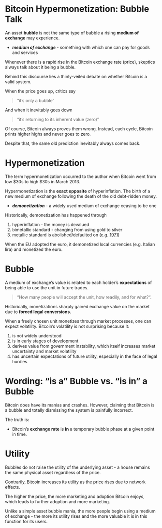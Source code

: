# Bitcoin Hypermonetization: Bubble Talk

An asset **bubble** is not the same type of bubble a rising **medium of exchange** may experience.

- ***medium of exchange*** - something with which one can pay for goods and services

Whenever there is a rapid rise in the Bitcoin exchange rate (price), skeptics always talk about it being a bubble.

Behind this discourse lies a thinly-veiled debate on whether Bitcoin is a valid system.

When the price goes up, critics say

> “it’s only a bubble”

And when it inevitably goes down

> “it’s returning to its inherent value (zero)”

Of course, Bitcoin always proves them wrong.
Instead, each cycle, Bitcoin prints higher highs and never goes to zero.

Despite that, the same old prediction inevitably always comes back.

# Hypermonetization
The term hypermonetization occurred to the author when Bitcoin went from low $30s to high $30s in March 2013.

Hypermonetization is the **exact opposite** of hyperinflation. The birth of a new medium of exchange following the death of the old debt-ridden money.

- ***demonetization*** - a widely used medium of exchange ceasing to be one

Historically, demonetization has happened through
1. hyperinflation - the money is devalued
2. bimetallic standard - changing from using gold to silver
3. metallic standard is abolished/defaulted on (e.g. [1971](https://wtfhappenedin1971.com/))

When the EU adopted the euro, it demonetized local currencies (e.g. Italian lira) and monetized the euro.

# Bubble
A medium of exchange’s value is related to each holder’s **expectations** of being able to use the unit in future trades.
> “How many people will accept the unit, how readily, and for what?“.

Historically, monetizations sharply gained exchange value on the market due to **forced legal conversions**.

When a freely chosen unit monetizes through market processes, one can expect volatility. Bitcoin’s volatility is not surprising because it:
1. is not widely understood
2. is in early stages of development
3. derives value from government instability, which itself increases market uncertainty and market volatility
4. has uncertain expectations of future utility, especially in the face of legal hurdles.

# Wording: “is a” Bubble vs. “is in” a Bubble
Bitcoin does have its manias and crashes.
However, claiming that Bitcoin is a bubble and totally dismissing the system is painfully incorrect.

The truth is:
- Bitcoin’s **exchange rate** is **in** a temporary bubble phase at a given point in time.

# Utility
Bubbles do not raise the utility of the underlying asset - a house remains the same physical asset regardless of the price.

Contrarily, Bitcoin increases its utility as the price rises due to network effects.

The higher the price, the more marketing and adoption Bitcoin enjoys, which leads to further adoption and more marketing.

Unlike a simple asset bubble mania, the more people begin using a medium of exchange - the more its utility rises and the more valuable it is in this function for its users.


